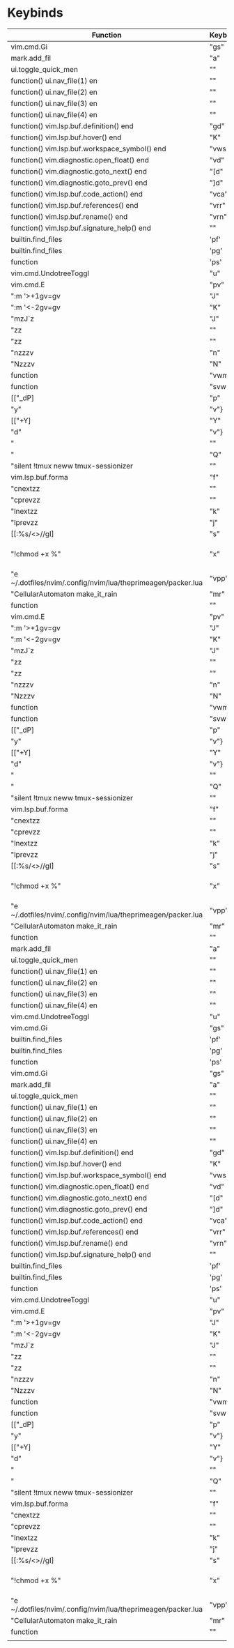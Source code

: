 # Keybinds 
| Function | Keybind | Mode | Opts |
|----------------------|--------------|------|------|
|  vim.cmd.Gi |  "<leader>gs" | "n" |  |
|  mark.add_fil |  "<leader>a" | "n" |  |
|  ui.toggle_quick_men |  "<C-e>" | "n" |  |
|  function() ui.nav_file(1) en |  "<C-h>" | "n" |  |
|  function() ui.nav_file(2) en |  "<C-j>" | "n" |  |
|  function() ui.nav_file(3) en |  "<C-k>" | "n" |  |
|  function() ui.nav_file(4) en |  "<C-l>" | "n" |  |
|  function() vim.lsp.buf.definition() end |  "gd" | "n" |  opt |
|  function() vim.lsp.buf.hover() end |  "K" | "n" |  opt |
|  function() vim.lsp.buf.workspace_symbol() end |  "<leader>vws" | "n" |  opt |
|  function() vim.diagnostic.open_float() end |  "<leader>vd" | "n" |  opt |
|  function() vim.diagnostic.goto_next() end |  "[d" | "n" |  opt |
|  function() vim.diagnostic.goto_prev() end |  "]d" | "n" |  opt |
|  function() vim.lsp.buf.code_action() end |  "<leader>vca" | "n" |  opt |
|  function() vim.lsp.buf.references() end |  "<leader>vrr" | "n" |  opt |
|  function() vim.lsp.buf.rename() end |  "<leader>vrn" | "n" |  opt |
|  function() vim.lsp.buf.signature_help() end |  "<C-h>" | "i" |  opt |
|  builtin.find_files |  '<leader>pf' | 'n' |  { |
|  builtin.find_files |  '<leader>pg' | 'n' |  { |
|  function |  '<leader>ps' | 'n' |  |
|  vim.cmd.UndotreeToggl |  "<leader>u" |  "n" |  |
|  vim.cmd.E |  "<leader>pv" | "n" |  |
|  ":m '>+1<CR>gv=gv |  "J" | "v" |  |
|  ":m '<-2<CR>gv=gv |  "K" | "v" |  |
|  "mzJ`z |  "J" | "n" |  |
|  "<C-d>zz |  "<C-d>" | "n" |  |
|  "<C-u>zz |  "<C-u>" | "n" |  |
|  "nzzzv |  "n" | "n" |  |
|  "Nzzzv |  "N" | "n" |  |
|  function |  "<leader>vwm" | "n" |  |
|  function |  "<leader>svwm" | "n" |  |
|  [["_dP] |  "<leader>p" | "x" |  |
|  "<leader>y" |  "v"} | {"n" |  [["+y] |
|  [["+Y] |  "<leader>Y" | "n" |  |
|  "<leader>d" |  "v"} | {"n" |  [["_d] |
|  "<Esc> |  "<C-c>" | "i" |  |
|  "<nop> |  "Q" | "n" |  |
|  "<cmd>silent !tmux neww tmux-sessionizer<CR> |  "<C-f>" | "n" |  |
|  vim.lsp.buf.forma |  "<leader>f" | "n" |  |
|  "<cmd>cnext<CR>zz |  "<C-k>" | "n" |  |
|  "<cmd>cprev<CR>zz |  "<C-j>" | "n" |  |
|  "<cmd>lnext<CR>zz |  "<leader>k" | "n" |  |
|  "<cmd>lprev<CR>zz |  "<leader>j" | "n" |  |
|  [[:%s/\<<C-r><C-w>\>/<C-r><C-w>/gI<Left><Left><Left>] |  "<leader>s" | "n" |  |
|  "<cmd>!chmod +x %<CR>" |  "<leader>x" | "n" |  { silent = true  |
|  "<cmd>e ~/.dotfiles/nvim/.config/nvim/lua/theprimeagen/packer.lua<CR> |  "<leader>vpp" | "n" |  |
|  "<cmd>CellularAutomaton make_it_rain<CR> |  "<leader>mr" | "n" |  |
|  function |  "<leader><leader>" | "n" |  |
|  vim.cmd.E |  "<leader>pv" | "n" |  |
|  ":m '>+1<CR>gv=gv |  "J" | "v" |  |
|  ":m '<-2<CR>gv=gv |  "K" | "v" |  |
|  "mzJ`z |  "J" | "n" |  |
|  "<C-d>zz |  "<C-d>" | "n" |  |
|  "<C-u>zz |  "<C-u>" | "n" |  |
|  "nzzzv |  "n" | "n" |  |
|  "Nzzzv |  "N" | "n" |  |
|  function |  "<leader>vwm" | "n" |  |
|  function |  "<leader>svwm" | "n" |  |
|  [["_dP] |  "<leader>p" | "x" |  |
|  "<leader>y" |  "v"} | {"n" |  [["+y] |
|  [["+Y] |  "<leader>Y" | "n" |  |
|  "<leader>d" |  "v"} | {"n" |  [["_d] |
|  "<Esc> |  "<C-c>" | "i" |  |
|  "<nop> |  "Q" | "n" |  |
|  "<cmd>silent !tmux neww tmux-sessionizer<CR> |  "<C-f>" | "n" |  |
|  vim.lsp.buf.forma |  "<leader>f" | "n" |  |
|  "<cmd>cnext<CR>zz |  "<C-k>" | "n" |  |
|  "<cmd>cprev<CR>zz |  "<C-j>" | "n" |  |
|  "<cmd>lnext<CR>zz |  "<leader>k" | "n" |  |
|  "<cmd>lprev<CR>zz |  "<leader>j" | "n" |  |
|  [[:%s/\<<C-r><C-w>\>/<C-r><C-w>/gI<Left><Left><Left>] |  "<leader>s" | "n" |  |
|  "<cmd>!chmod +x %<CR>" |  "<leader>x" | "n" |  { silent = true  |
|  "<cmd>e ~/.dotfiles/nvim/.config/nvim/lua/theprimeagen/packer.lua<CR> |  "<leader>vpp" | "n" |  |
|  "<cmd>CellularAutomaton make_it_rain<CR> |  "<leader>mr" | "n" |  |
|  function |  "<leader><leader>" | "n" |  |
|  mark.add_fil |  "<leader>a" | "n" |  |
|  ui.toggle_quick_men |  "<C-e>" | "n" |  |
|  function() ui.nav_file(1) en |  "<C-h>" | "n" |  |
|  function() ui.nav_file(2) en |  "<C-j>" | "n" |  |
|  function() ui.nav_file(3) en |  "<C-k>" | "n" |  |
|  function() ui.nav_file(4) en |  "<C-l>" | "n" |  |
|  vim.cmd.UndotreeToggl |  "<leader>u" |  "n" |  |
|  vim.cmd.Gi |  "<leader>gs" | "n" |  |
|  builtin.find_files |  '<leader>pf' | 'n' |  { |
|  builtin.find_files |  '<leader>pg' | 'n' |  { |
|  function |  '<leader>ps' | 'n' |  |
|  vim.cmd.Gi |  "<leader>gs" | "n" |  |
|  mark.add_fil |  "<leader>a" | "n" |  |
|  ui.toggle_quick_men |  "<C-e>" | "n" |  |
|  function() ui.nav_file(1) en |  "<C-h>" | "n" |  |
|  function() ui.nav_file(2) en |  "<C-j>" | "n" |  |
|  function() ui.nav_file(3) en |  "<C-k>" | "n" |  |
|  function() ui.nav_file(4) en |  "<C-l>" | "n" |  |
|  function() vim.lsp.buf.definition() end |  "gd" | "n" |  opt |
|  function() vim.lsp.buf.hover() end |  "K" | "n" |  opt |
|  function() vim.lsp.buf.workspace_symbol() end |  "<leader>vws" | "n" |  opt |
|  function() vim.diagnostic.open_float() end |  "<leader>vd" | "n" |  opt |
|  function() vim.diagnostic.goto_next() end |  "[d" | "n" |  opt |
|  function() vim.diagnostic.goto_prev() end |  "]d" | "n" |  opt |
|  function() vim.lsp.buf.code_action() end |  "<leader>vca" | "n" |  opt |
|  function() vim.lsp.buf.references() end |  "<leader>vrr" | "n" |  opt |
|  function() vim.lsp.buf.rename() end |  "<leader>vrn" | "n" |  opt |
|  function() vim.lsp.buf.signature_help() end |  "<C-h>" | "i" |  opt |
|  builtin.find_files |  '<leader>pf' | 'n' |  { |
|  builtin.find_files |  '<leader>pg' | 'n' |  { |
|  function |  '<leader>ps' | 'n' |  |
|  vim.cmd.UndotreeToggl |  "<leader>u" |  "n" |  |
|  vim.cmd.E |  "<leader>pv" | "n" |  |
|  ":m '>+1<CR>gv=gv |  "J" | "v" |  |
|  ":m '<-2<CR>gv=gv |  "K" | "v" |  |
|  "mzJ`z |  "J" | "n" |  |
|  "<C-d>zz |  "<C-d>" | "n" |  |
|  "<C-u>zz |  "<C-u>" | "n" |  |
|  "nzzzv |  "n" | "n" |  |
|  "Nzzzv |  "N" | "n" |  |
|  function |  "<leader>vwm" | "n" |  |
|  function |  "<leader>svwm" | "n" |  |
|  [["_dP] |  "<leader>p" | "x" |  |
|  "<leader>y" |  "v"} | {"n" |  [["+y] |
|  [["+Y] |  "<leader>Y" | "n" |  |
|  "<leader>d" |  "v"} | {"n" |  [["_d] |
|  "<Esc> |  "<C-c>" | "i" |  |
|  "<nop> |  "Q" | "n" |  |
|  "<cmd>silent !tmux neww tmux-sessionizer<CR> |  "<C-f>" | "n" |  |
|  vim.lsp.buf.forma |  "<leader>f" | "n" |  |
|  "<cmd>cnext<CR>zz |  "<C-k>" | "n" |  |
|  "<cmd>cprev<CR>zz |  "<C-j>" | "n" |  |
|  "<cmd>lnext<CR>zz |  "<leader>k" | "n" |  |
|  "<cmd>lprev<CR>zz |  "<leader>j" | "n" |  |
|  [[:%s/\<<C-r><C-w>\>/<C-r><C-w>/gI<Left><Left><Left>] |  "<leader>s" | "n" |  |
|  "<cmd>!chmod +x %<CR>" |  "<leader>x" | "n" |  { silent = true  |
|  "<cmd>e ~/.dotfiles/nvim/.config/nvim/lua/theprimeagen/packer.lua<CR> |  "<leader>vpp" | "n" |  |
|  "<cmd>CellularAutomaton make_it_rain<CR> |  "<leader>mr" | "n" |  |
|  function |  "<leader><leader>" | "n" |  |
|  |  |  |  |